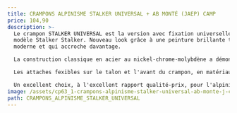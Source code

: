```yaml
---
title: CRAMPONS ALPINISME STALKER UNIVERSAL + AB MONTÉ (JAEP) CAMP
price: 104,90
description: >-
  Le crampon STALKER UNIVERSAL est la version avec fixation universelle du
  modèle Stalker Stalker. Nouveau look grâce à une peinture brillante très
  moderne et qui accroche davantage.

  La construction classique en acier au nickel-chrome-molybdène a démontré sa résistance à l'épreuve du temps.

  Les attaches fexibles sur le talon et l'avant du crampon, en matériau thermoplastique, et la nouvelle sangle robuste en nylon avec boucles métalliques, le rendent adapté à quasiment toutes les chaussures.

  Un excellent choix, à l'excellent rapport qualité-prix, pour l'alpinisme en général et les randonnées sur glacier.
image: /assets/cp63_1-crampons-alpinisme-stalker-universal-ab-monte-j-camp.jpg
path: CRAMPONS_ALPINISME_STALKER_UNIVERSAL
---
```

